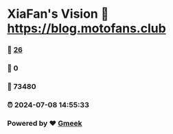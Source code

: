 # XiaFan's Vision :link: https://blog.motofans.club 
### :page_facing_up: [26](https://blog.motofans.club/tag.html) 
### :speech_balloon: 0 
### :hibiscus: 73480 
### :alarm_clock: 2024-07-08 14:55:33 
### Powered by :heart: [Gmeek](https://github.com/Meekdai/Gmeek)
